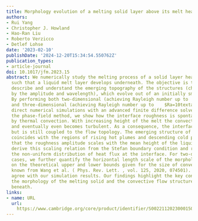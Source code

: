 ```yaml
---
title: Morphology evolution of a melting solid layer above its melt heated from below
authors:
- Rui Yang
- Christopher J. Howland
- Hao-Ran Liu
- Roberto Verzicco
- Detlef Lohse
date: '2023-02-10'
publishDate: '2024-12-20T15:34:54.550762Z'
publication_types:
- article-journal
doi: 10.1017/jfm.2023.15
abstract: We numerically study the melting process of a solid layer heated from below
  such that a liquid melt layer develops underneath. The objective is to quantitatively
  describe and understand the emerging topography of the structures (characterized
  by the amplitude and wavelength), which evolve out of an initially smooth surface.
  By performing both two-dimensional (achieving Rayleigh number up to    $Ra=10textasciicircum11$   )
  and three-dimensional (achieving Rayleigh number up to    $Ra=10textasciicircum9$   )
  direct numerical simulations with an advanced finite difference solver coupled to
  the phase-field method, we show how the interface roughness is spontaneously generated
  by thermal convection. With increasing height of the melt the convective flow intensifies
  and eventually even becomes turbulent. As a consequence, the interface becomes rougher
  but is still coupled to the flow topology. The emerging structure of the interface
  coincides with the regions of rising hot plumes and descending cold plumes. We find
  that the roughness amplitude scales with the mean height of the liquid layer. We
  derive this scaling relation from the Stefan boundary condition and relate it to
  the non-uniform distribution of heat flux at the interface. For two-dimensional
  cases, we further quantify the horizontal length scale of the morphology, based
  on the theoretical upper and lower bounds given for the size of convective cells
  known from Wang et al. ( Phys. Rev. Lett. , vol. 125, 2020, 074501). These bounds
  agree with our simulation results. Our findings highlight the key connection between
  the morphology of the melting solid and the convective flow structures in the melt
  beneath.
links:
- name: URL
  url: 
    https://www.cambridge.org/core/product/identifier/S0022112023000150/type/journal_article
---
```


